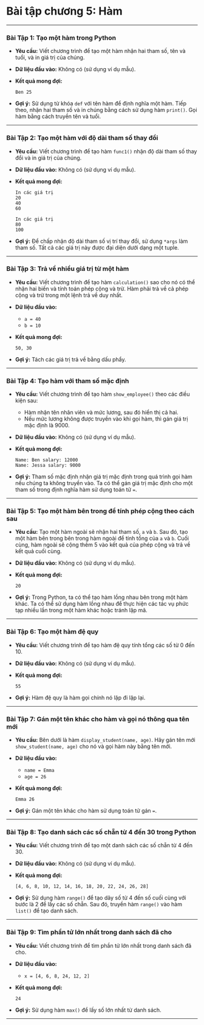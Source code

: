# Bài tập chương 5: Hàm

---

### Bài Tập 1: Tạo một hàm trong Python

- **Yêu cầu:** Viết chương trình để tạo một hàm nhận hai tham số, tên và tuổi, và in giá trị của chúng.

- **Dữ liệu đầu vào:** Không có (sử dụng ví dụ mẫu).
- **Kết quả mong đợi:**

  ```
  Ben 25
  ```

- **Gợi ý:** Sử dụng từ khóa `def` với tên hàm để định nghĩa một hàm. Tiếp theo, nhận hai tham số và in chúng bằng cách sử dụng hàm `print()`. Gọi hàm bằng cách truyền tên và tuổi.

---

### Bài Tập 2: Tạo một hàm với độ dài tham số thay đổi

- **Yêu cầu:** Viết chương trình để tạo hàm `func1()` nhận độ dài tham số thay đổi và in giá trị của chúng.

- **Dữ liệu đầu vào:** Không có (sử dụng ví dụ mẫu).
- **Kết quả mong đợi:**

  ```
  In các giá trị
  20
  40
  60

  In các giá trị
  80
  100
  ```

- **Gợi ý:** Để chấp nhận độ dài tham số vị trí thay đổi, sử dụng `*args` làm tham số. Tất cả các giá trị này được đại diện dưới dạng một tuple.

---

### Bài Tập 3: Trả về nhiều giá trị từ một hàm

- **Yêu cầu:** Viết chương trình để tạo hàm `calculation()` sao cho nó có thể nhận hai biến và tính toán phép cộng và trừ. Hàm phải trả về cả phép cộng và trừ trong một lệnh trả về duy nhất.

- **Dữ liệu đầu vào:**

  - `a = 40`
  - `b = 10`

- **Kết quả mong đợi:**

  ```
  50, 30
  ```

- **Gợi ý:** Tách các giá trị trả về bằng dấu phẩy.

---

### Bài Tập 4: Tạo hàm với tham số mặc định

- **Yêu cầu:** Viết chương trình để tạo hàm `show_employee()` theo các điều kiện sau:

  - Hàm nhận tên nhân viên và mức lương, sau đó hiển thị cả hai.
  - Nếu mức lương không được truyền vào khi gọi hàm, thì gán giá trị mặc định là 9000.

- **Dữ liệu đầu vào:** Không có (sử dụng ví dụ mẫu).
- **Kết quả mong đợi:**

  ```
  Name: Ben salary: 12000
  Name: Jessa salary: 9000
  ```

- **Gợi ý:** Tham số mặc định nhận giá trị mặc định trong quá trình gọi hàm nếu chúng ta không truyền vào. Ta có thể gán giá trị mặc định cho một tham số trong định nghĩa hàm sử dụng toán tử `=`.

---

### Bài Tập 5: Tạo một hàm bên trong để tính phép cộng theo cách sau

- **Yêu cầu:** Tạo một hàm ngoài sẽ nhận hai tham số, `a` và `b`. Sau đó, tạo một hàm bên trong bên trong hàm ngoài để tính tổng của `a` và `b`. Cuối cùng, hàm ngoài sẽ cộng thêm 5 vào kết quả của phép cộng và trả về kết quả cuối cùng.

- **Dữ liệu đầu vào:** Không có (sử dụng ví dụ mẫu).
- **Kết quả mong đợi:**

  ```
  20
  ```

- **Gợi ý:** Trong Python, ta có thể tạo hàm lồng nhau bên trong một hàm khác. Ta có thể sử dụng hàm lồng nhau để thực hiện các tác vụ phức tạp nhiều lần trong một hàm khác hoặc tránh lặp mã.

---

### Bài Tập 6: Tạo một hàm đệ quy

- **Yêu cầu:** Viết chương trình để tạo hàm đệ quy tính tổng các số từ 0 đến 10.

- **Dữ liệu đầu vào:** Không có (sử dụng ví dụ mẫu).
- **Kết quả mong đợi:**

  ```
  55
  ```

- **Gợi ý:** Hàm đệ quy là hàm gọi chính nó lặp đi lặp lại.

---

### Bài Tập 7: Gán một tên khác cho hàm và gọi nó thông qua tên mới

- **Yêu cầu:** Bên dưới là hàm `display_student(name, age)`. Hãy gán tên mới `show_student(name, age)` cho nó và gọi hàm này bằng tên mới.

- **Dữ liệu đầu vào:**

  - `name = Emma`
  - `age = 26`

- **Kết quả mong đợi:**

  ```
  Emma 26
  ```

- **Gợi ý:** Gán một tên khác cho hàm sử dụng toán tử gán `=`.

---

### Bài Tập 8: Tạo danh sách các số chẵn từ 4 đến 30 trong Python

- **Yêu cầu:** Viết chương trình để tạo một danh sách các số chẵn từ 4 đến 30.

- **Dữ liệu đầu vào:** Không có (sử dụng ví dụ mẫu).
- **Kết quả mong đợi:**

  ```
  [4, 6, 8, 10, 12, 14, 16, 18, 20, 22, 24, 26, 28]
  ```

- **Gợi ý:** Sử dụng hàm `range()` để tạo dãy số từ 4 đến số cuối cùng với bước là 2 để lấy các số chẵn. Sau đó, truyền hàm `range()` vào hàm `list()` để tạo danh sách.

---

### Bài Tập 9: Tìm phần tử lớn nhất trong danh sách đã cho

- **Yêu cầu:** Viết chương trình để tìm phần tử lớn nhất trong danh sách đã cho.

- **Dữ liệu đầu vào:**

  - `x = [4, 6, 8, 24, 12, 2]`

- **Kết quả mong đợi:**

  ```
  24
  ```

- **Gợi ý:** Sử dụng hàm `max()` để lấy số lớn nhất từ danh sách.

---
